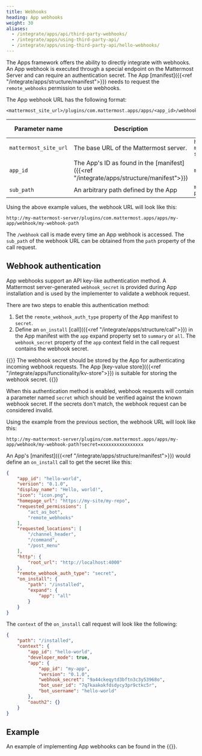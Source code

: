 ```yaml
---
title: Webhooks
heading: App webhooks
weight: 30
aliases:
  - /integrate/apps/api/third-party-webhooks/
  - /integrate/apps/using-third-party-api/
  - /integrate/apps/using-third-party-api/hello-webhooks/
---
```

The Apps framework offers the ability to directly integrate with webhooks. An App webhook is executed through a special endpoint on the Mattermost Server and can require an authentication secret.
The App [manifest]({{<ref "/integrate/apps/structure/manifest">}}) needs to request the `remote_webhooks` permission to use webhooks.

The App webhook URL has the following format:

```
<mattermost_site_url>/plugins/com.mattermost.apps/apps/<app_id>/webhook/<sub_path>
```

| Parameter name        | Description                                                                             | Example value                   |
|-----------------------|-----------------------------------------------------------------------------------------|---------------------------------|
| `mattermost_site_url` | The base URL of the Mattermost server.                                                  | `https://my-mattermost-server/` |
| `app_id`              | The App's ID as found in the [manifest]({{<ref "/integrate/apps/structure/manifest">}}) | `my-app`                        |
| `sub_path`            | An arbitrary path defined by the App                                                    | `my-webhook-path`               |

Using the above example values, the webhook URL will look like this:

`http://my-mattermost-server/plugins/com.mattermost.apps/apps/my-app/webhook/my-webhook-path`

The `/webhook` call is made every time an App webhook is accessed. The `sub_path` of the webhook URL can be obtained from the `path` property of the call request.

## Webhook authentication

App webhooks support an API key-like authentication method. A Mattermost server-generated `webhook_secret` is provided during App installation and is used by the implementer to validate a webhook request.

There are two steps to enable this authentication method:

1. Set the `remote_webhook_auth_type` property of the App manifest to `secret`.
2. Define an `on_install` [call]({{<ref "/integrate/apps/structure/call">}}) in the App manifest with the `app` expand property set to `summary` or `all`.
   The `webhook_secret` property of the `app` context field in the call request contains the webhook secret.

{{<note>}}
The webhook secret should be stored by the App for authenticating incoming webhook requests. The App [key-value store]({{<ref "/integrate/apps/functionality/kv-store">}}) is suitable for storing the webhook secret. 
{{</note>}}

When this authentication method is enabled, webhook requests will contain a parameter named `secret` which should be verified against the known webhook secret. If the secrets don't match, the webhook request can be considered invalid.

Using the example from the previous section, the webhook URL will look like this:

`http://my-mattermost-server/plugins/com.mattermost.apps/apps/my-app/webhook/my-webhook-path?secret=xxxxxxxxxxxxxxxx`

An App's [manifest]({{<ref "/integrate/apps/structure/manifest">}}) would define an `on_install` call to get the secret like this:

```json
{
	"app_id": "hello-world",
    "version": "0.1.0",
	"display_name": "Hello, world!",
	"icon": "icon.png",
	"homepage_url": "https://my-site/my-repo",
	"requested_permissions": [
		"act_as_bot",
		"remote_webhooks"
	],
	"requested_locations": [
		"/channel_header",
		"/command",
		"/post_menu"
	],
	"http": {
		"root_url": "http://localhost:4000"
	},
	"remote_webhook_auth_type": "secret",
	"on_install": {
        "path": "/installed",
        "expand": {
            "app": "all"
        }
	}
}
```

The `context` of the `on_install` call request will look like the following:

```json
{
    "path": "/installed",
    "context": {
        "app_id": "hello-world",
        "developer_mode": true,
        "app": {
            "app_id": "my-app",
            "version": "0.1.0",
            "webhook_secret": "9a44ckeqytd3bftn3c3y53968o",
            "bot_user_id": "7q7kaakokfdsdycy3pr9ctkc5r",
            "bot_username": "hello-world"
        },
        "oauth2": {}
    }
}
```

## Example

An example of implementing App webhooks can be found in the {{<newtabref title="Mattermost apps examples repo" href="https://github.com/mattermost/mattermost-app-examples/tree/master/golang/webhooks">}}.

